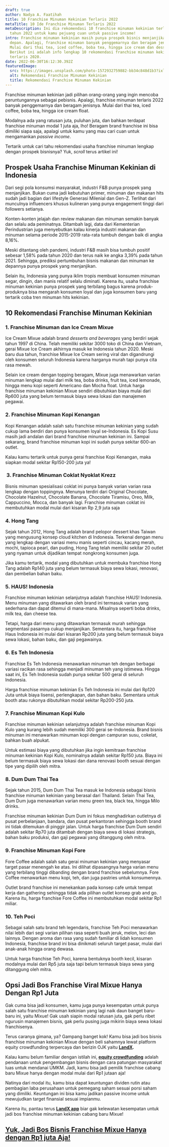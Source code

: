 ```yaml
---
draft: true
author: Nadya A. Faatihah
title: 10 Franchise Minuman Kekinian Terlaris 2022
metaTitle: 10 Ide Franchise Minuman Terlaris 2022
metaDescription: Ini dia rekomendasi 10 franchise minuman kekinian terlaris di
  tahun 2022 untuk kamu pejuang cuan untuk passive income!
intro: Franchise minuman kekinian masih punya prospek bisnis menjanjikan di masa
  depan. Apalagi, franchise minuman banyak penggemarnya dan beragam jenisnya.
  Mulai dari thai tea, iced coffee, boba tea, hingga ice cream dan dessert bowl.
  Berikut ini adalah info lengkap 10 rekomendasi franchise minuman kekinian
  terlaris 2020.
date: 2022-06-30T16:12:30.392Z
featuredImage:
  src: https://images.unsplash.com/photo-1572932759882-bb34c848d1b3?ixlib=rb-1.2.1&ixid=MnwxMjA3fDB8MHxwaG90by1wYWdlfHx8fGVufDB8fHx8&auto=format&fit=crop&w=870&q=80
  alt: Rekomendasi Franchise Minuman Kekinian
  title: Rekomendasi Franchise Minuman Kekinian
---
```

<!--StartFragment-->

Franchise minuman kekinian jadi pilihan orang-orang yang ingin mencoba peruntungannya sebagai pebisnis. Apalagi, franchise minuman terlaris 2022 banyak penggemarnya dan beragam jenisnya. Mulai dari thai tea, iced coffee, boba tea, hingga ice cream float. 



Modalnya ada yang ratusan juta, puluhan juta, dan bahkan terdapat franchise minuman modal 1 juta aja, lho! Beragam brand franchise ini bisa dimiliki siapa saja, apalagi untuk kamu yang mau cari cuan untuk mengamankan *passive income*.



Tertarik untuk cari tahu rekomendasi usaha franchise minuman lengkap dengan prospek bisnisnya? Yuk, *scroll* terus artikel ini!

## Prospek Usaha Franchise Minuman Kekinian di Indonesia

Dari segi pola konsumsi masyarakat, industri F&B punya prospek yang menjanjikan. Bukan cuma jadi kebutuhan primer, minuman dan makanan hits sudah jadi bagian dari lifestyle Generasi Milenial dan Gen-Z. Terlihat dari munculnya influencers khusus kulineran yang punya engagement tinggi dari followers setianya.



Konten-konten jelajah dan review makanan dan minuman semakin banyak dan selalu ada peminatnya. Ditambah lagi, data dari Kementerian Perindustrian juga menyebutkan kalau kinerja industri makanan dan minuman selama periode 2015-2019 rata-rata tumbuh dengan baik di angka 8,16%. 



Meski ditantang oleh pandemi, industri F&B masih bisa tumbuh positif sebesar 1,58% pada tahun 2020 dan terus naik ke angka 3,39% pada tahun 2021. Sehingga, prediksi pertumbuhan bisnis makanan dan minuman ke depannya punya prospek yang menjanjikan.



Selain itu, Indonesia yang punya iklim tropis membuat konsumen minuman segar, dingin, dan manis relatif selalu diminati. Karena itu, usaha franchise minuman kekinian punya prospek yang terbilang bagus karena produk-produknya bisa mengarah konsumen loyal dan juga konsumen baru yang tertarik coba tren minuman hits kekinian. 

## 10 Rekomendasi Franchise Minuman Kekinian 

### 1. Franchise Minuman dan Ice Cream Mixue

Ice Cream Mixue adalah brand *desserts and beverages* yang berdiri sejak tahun 1997 di China. Telah memiliki sekitar 3000 toko di China dan Vietnam, gerai Mixue Ice Cream akhirnya masuk ke Indonesia tahun 2020. Meski baru dua tahun, franchise Mixue Ice Cream sering viral dan digandrungi oleh konsumen seluruh Indonesia karena harganya murah tapi punya cita rasa mewah.



Selain ice cream dengan topping beragam, Mixue juga menawarkan varian minuman lengkap mulai dari milk tea, boba drinks, fruit tea, iced lemonade, hingga menu kopi seperti Americano dan Mocha float. Untuk harga franchise minuman kekinian Mixue sendiri dibutuhkan biaya mulai dari Rp600 juta yang belum termasuk biaya sewa lokasi dan manajemen pegawai.

### 2. Franchise Minuman Kopi Kenangan

Kopi Kenangan adalah salah satu franchise minuman kekinian yang sudah cukup lama berdiri dan punya konsumen loyal se-Indonesia. Es Kopi Susu masih jadi andalan dari brand franchise minuman kekinian ini. Sampai sekarang, brand franchise minuman kopi ini sudah punya sekitar 600-an outlet.



Kalau kamu tertarik untuk punya gerai franchise Kopi Kenangan, maka siapkan modal sekitar Rp150-200 juta ya!



###  3. Franchise Minuman Coklat Nyoklat Krezz

Bisnis minuman spesialisasi coklat ini punya banyak varian varian rasa lengkap dengan toppingnya. Menunya terdiri dari Original Chocolate, Chocolate Hazelnut, Chocolate Banana, Chocolate Tiramisu, Oreo, Milk, Cappuccino, Mocca, dan banyak lagi. Franchise minuman coklat ini membutuhkan modal mulai dari kisaran Rp 2,9 juta saja

### 4. Hong Tang

Sejak tahun 2012, Hong Tang adalah brand pelopor dessert khas Taiwan yang mengusung konsep cloud kitchen di Indonesia. Terkenal dengan menu yang lengkap dengan variasi menu manis seperti cincau, kacang merah, mochi, tapioca pearl, dan puding, Hong Tang telah memiliki sekitar 20 outlet yang nyaman untuk dijadikan tempat nongkrong konsumen juga.



Jika kamu tertarik, modal yang dibutuhkan untuk membuka franchise Hong Tang adalah Rp140 juta yang belum termasuk biaya sewa lokasi, renovasi, dan pembelian bahan baku.



### 5. HAUS! Indonesia

Franchise minuman kekinian selanjutnya adalah franchise HAUS! Indonesia. Menu minuman yang ditawarkan oleh brand ini termasuk varian yang sederhana dan dapat ditemui di mana-mana. Misalnya seperti boba drinks, milk tea, dan cheese tea. 



Tetapi, harga dari menu yang ditawarkan termasuk murah sehingga segmentasi pasarnya cukup menjanjikan. Sementara itu, harga franchise Haus Indonesia ini mulai dari kisaran Rp200 juta yang belum termasuk biaya sewa lokasi, bahan baku, dan gaji pegawainya.

### 6. Es Teh Indonesia

Franchise Es Teh Indonesia menawarkan minuman teh dengan berbagai variasi racikan rasa sehingga menjadi minuman teh yang istimewa. Hingga saat ini, Es Teh Indonesia sudah punya sekitar 500 gerai di seluruh Indonesia. 

Harga franchise minuman kekinian Es Teh Indonesia ini mulai dari Rp120 Juta untuk biaya lisensi, perlengkapan, dan bahan baku. Sementara untuk booth atau rukonya dibutuhkan modal sekitar Rp200-250 juta.

### 7. Franchise Minuman Kopi Kulo 

Franchise minuman kekinian selanjutnya adalah franchise minuman Kopi Kulo yang kurang lebih sudah memiliki 300 gerai se-Indonesia. Brand bisnis minuman ini menawarkan minuman kopi dengan campuran susu, cokelat, bahkan buah alpukat.



Untuk estimasi biaya yang dibutuhkan jika ingin kemitraan franchise minuman kekinian Kopi Kulo, nominalnya adalah sekitar Rp150 juta. Biaya ini belum termasuk biaya sewa lokasi dan dana renovasi booth sesuai dengan tipe yang dipilih oleh mitra.



### 8. Dum Dum Thai Tea

Sejak tahun 2015, Dum Dum Thai Tea masuk ke Indonesia sebagai bisnis franchise minuman kekinian yang berasal dari Thailand. Selain Thai Tea, Dum Dum juga menawarkan varian menu green tea, black tea, hingga Milo drinks. 



Franchise minuman kekinian Dum Dum ini fokus menghadirkan outletnya di pusat perbelanjaan, bandara, dan pusat perkantoran sehingga booth brand ini tidak ditemukan di pinggir jalan. Untuk harga franchise Dum Dum sendiri adalah sekitar Rp70 juta ditambah dengan biaya sewa di lokasi strategis, bahan baku produksi, dan gaji pegawai yang ditanggung oleh mitra.

### 9. Franchise Minuman Kopi Fore

Fore Coffee adalah salah satu gerai minuman kekinian yang menyasar target pasar menengah ke atas. Ini dilihat dipasangnya harga varian menu yang terbilang tinggi dibanding dengan brand franchise sebelumnya. Fore Coffee menawarkan menu kopi, teh, dan juga pastries untuk konsumennya.



Outlet brand franchise ini menekankan pada konsep cafe untuk tempat kerja dan gathering sehingga tidak ada pilihan outlet konsep grab and go. Karena itu, harga franchise Fore Coffee ini membutuhkan modal sekitar Rp1 miliar.

### 10. Teh Poci

Sebagai salah satu brand teh legendaris, franchise Teh Poci menawarkan nilai lebih dari segi varian pilihan rasa seperti buah jeruk, melon, leci dan lainnya. Dengan aroma dan rasa yang sudah familiar di lidah konsumen Indonesia, franchise brand ini bisa dinikmati seluruh target pasar, mulai dari anak-anak hingga orang dewasa.



Untuk harga franchise Teh Poci, karena bentuknya booth kecil, kisaran modalnya mulai dari Rp5 juta saja tapi belum termasuk biaya sewa yang ditanggung oleh mitra.

## Opsi Jadi Bos Franchise Viral Mixue Hanya Dengan Rp1 Juta

Gak cuma bisa jadi konsumen, kamu juga punya kesempatan untuk punya salah satu franchise minuman kekinian yang lagi naik daun banget baru-baru ini, yaitu Mixue! Gak usah siapin modal ratusan juta, gak perlu ribet ngurusin manajemen bisnis, gak perlu pusing juga mikirin biaya sewa lokasi franchisenya.



Terus caranya gimana, ya? Gampang banget kok! Kamu bisa jadi bos bisnis franchise minuman kekinian Mixue dengan beli sahamnya lewat platform equity crowdfunding terpercaya dan berizin OJK yaitu **[LandX](https://landx.id/).** 



Kalau kamu belum familiar dengan istilah ini, **[equity crowdfunding](https://landx.id/)** adalah pendanaan untuk pengembangan bisnis dengan cara patungan masyarakat luas untuk mendanai UMKM. Jadi, kamu bisa jadi pemilik franchise cabang baru Mixue hanya dengan modal mulai dari Rp1 jutaan aja!



Natinya dari modal itu, kamu bisa dapat keuntungan dividen rutin atau pembagian laba perusahaan untuk pemegang saham sesuai porsi saham yang dimiliki. Keuntungan ini bisa kamu jadikan passive income untuk mewujudkan target finansial sesuai impianmu.



Karena itu, pantau terus **[LandX app](https://play.google.com/store/apps/details?id=store.numoney.landxapp&hl=en&gl=US)** biar gak kelewatan kesempatan untuk jadi bos franchise minuman kekinian cabang baru Mixue! 

## [Yuk, Jadi Bos Bisnis Franchise Mixue Hanya dengan Rp1 juta Aja!](https://landx.id/project/?utm_source=Blog&utm_medium=organic+keyword&utm_campaign=blog&utm_id=Blog)

<!--EndFragment-->